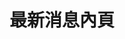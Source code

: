 # 最新消息內頁

<api-endpoint openapi-path="./../openapi.yaml" endpoint="/breakingNews/{newsId}" method="get"/>